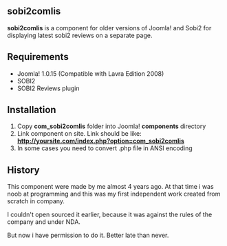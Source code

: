 ## sobi2comlis

**sobi2comlis** is a component for older versions of Joomla! and Sobi2 for displaying latest sobi2 reviews on a separate page. 

## Requirements

* Joomla! 1.0.15 (Compatible with Lavra Edition 2008)
* SOBI2
* SOBI2 Reviews plugin

## Installation

1. Copy **com_sobi2comlis** folder into Joomla! **components** directory
2. Link component on site. Link should be like: **http://yoursite.com/index.php?option=com_sobi2comlis**
3. In some cases you need to convert .php file in ANSI encoding

## History

This component were made by me almost 4 years ago. At that time i was noob at programming and this was my first independent work created from scratch in company.

I couldn't open sourced it earlier, because it was against the rules of the company and under NDA. 

But now i have permission to do it. Better late than never.
